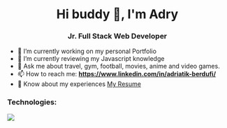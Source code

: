 <h1 align="center">Hi buddy 👋, I'm Adry</h1>
<h3 align="center">Jr. Full Stack Web Developer</h3>

- 🔭 I’m currently working on my personal Portfolio
- 🌱 I’m currently reviewing my Javascript knowledge
- 💬 Ask me about travel, gym, football, movies, anime and video games.
- 📫 How to reach me: **https://www.linkedin.com/in/adriatik-berdufi/**
- 📄 Know about my experiences <a href="https://drive.google.com/file/d/1N5482Z6nDX9NE7Fan7sRLfK95fulPgnh/view" target="blank">My Resume</a>

<h3>Technologies:</h3>
<p>
    <img align="left" src="https://skillicons.dev/icons?i=html,css,bootstrap,js,vue,mysql,php,laravel,postman,git">
</p>


